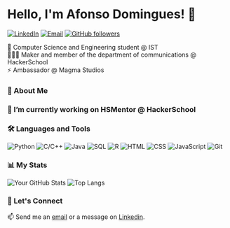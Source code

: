# Hello, I'm Afonso Domingues! 👋

[![LinkedIn](https://img.shields.io/badge/-LinkedIn-blue?style=for-the-badge&logo=Linkedin&logoColor=white&link=https://www.linkedin.com/in/afonsofsdomingues/)](https://www.linkedin.com/in/afonsofsdomingues/)
[![Email](https://img.shields.io/badge/-Gmail-red?style=for-the-badge&logo=gmail&logoColor=white&link=mailto:afonso.silva.domingues@tecnico.ulisboa.pt)](mailto:afonso.silva.domingues@tecnico.ulisboa.pt)
[![GitHub followers](https://img.shields.io/github/followers/afonsofsdomingues?label=Follow&style=for-the-badge)](https://github.com/afonsofsdomingues)

 🌱 Computer Science and Engineering student @ IST<br>
 🧑🏻‍💻 Maker and member of the department of communications @ HackerSchool<br>
 ⚡ Ambassador @ Magma Studios

### 💬 About Me

### 🔭 I’m currently working on HSMentor @ HackerSchool

### 🛠 Languages and Tools

![Python](https://img.shields.io/badge/-Python-yellow?style=for-the-badge&logo=python&logoColor=white)
![C/C++](https://img.shields.io/badge/-C/C++-grey?style=for-the-badge&logo=C&logoColor=white)
![Java](https://img.shields.io/badge/-Java-darkred?style=for-the-badge&logo=openjdk&logoColor=white)
![SQL](https://img.shields.io/badge/-SQL-blue?style=for-the-badge&logo=postgresql&logoColor=white)
![R](https://img.shields.io/badge/-R-darkblue?style=for-the-badge&logo=r&logoColor=white)
![HTML](https://img.shields.io/badge/-HTML-lightorange?style=for-the-badge&logo=html5&logoColor=white)
![CSS](https://img.shields.io/badge/-CSS-darkorange?style=for-the-badge&logo=css3&logoColor=white)
![JavaScript](https://img.shields.io/badge/-JavaScript-purple?style=for-the-badge&logo=javascript&logoColor=white)
![Git](https://img.shields.io/badge/-Git-red?style=for-the-badge&logo=git&logoColor=white)

### 📊 My Stats

![Your GitHub Stats](https://github-readme-stats.vercel.app/api?username=afonsofsdomingues&show_icons=true&theme=tokyonight)
![Top Langs](https://github-readme-stats.vercel.app/api/top-langs/?username=afonsofsdomingues&theme=tokyonight)

### 🚀 Let's Connect

📫 Send me an [email](mailto:afonso.silva.domingues@tecnico.ulisboa.pt) or a message on [Linkedin](https://www.linkedin.com/in/afonso-fs-domingues/).
